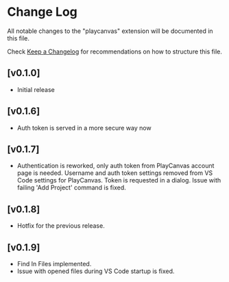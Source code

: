 # Change Log

All notable changes to the "playcanvas" extension will be documented in this file.

Check [Keep a Changelog](http://keepachangelog.com/) for recommendations on how to structure this file.

## [v0.1.0]

- Initial release

## [v0.1.6]

- Auth token is served in a more secure way now

## [v0.1.7]

- Authentication is reworked, only auth token from PlayCanvas account page is needed. Username and auth token settings removed from VS Code settings for PlayCanvas. Token is requested in a dialog. Issue with failing 'Add Project' command is fixed.

## [v0.1.8]

- Hotfix for the previous release.

## [v0.1.9]

- Find In Files implemented.
- Issue with opened files during VS Code startup is fixed. 